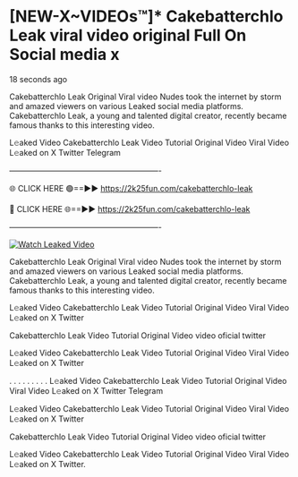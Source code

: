# [NEW-X~VIDEOs™]* Cakebatterchlo Leak viral video original Full On Social media x

18 seconds ago

Cakebatterchlo Leak Original Viral video Nudes took the internet by storm and amazed viewers on various Leaked social media platforms. Cakebatterchlo Leak, a young and talented digital creator, recently became famous thanks to this interesting video.

L𝚎aked Video Cakebatterchlo Leak Video Tutorial Original Video Viral Video L𝚎aked on X Twitter Telegram

———————————————————-

🌐 CLICK HERE 🟢==►► https://2k25fun.com/cakebatterchlo-leak

🔴 CLICK HERE 🌐==►► https://2k25fun.com/cakebatterchlo-leak

———————————————————-

[![Watch Leaked Video](https://miro.medium.com/v2/resize:fit:828/format:webp/1*cilzJN44JGOrTw9NJCrNHA.gif "Watch Leaked Video")](https://2k25fun.com/cakebatterchlo-leak)

Cakebatterchlo Leak Original Viral video Nudes took the internet by storm and amazed viewers on various Leaked social media platforms. Cakebatterchlo Leak, a young and talented digital creator, recently became famous thanks to this interesting video.

L𝚎aked Video Cakebatterchlo Leak Video Tutorial Original Video Viral Video L𝚎aked on X Twitter

Cakebatterchlo Leak Video Tutorial Original Video video oficial twitter

L𝚎aked Video Cakebatterchlo Leak Video Tutorial Original Video Viral Video L𝚎aked on X Twitter

. . . . . . . . . L𝚎aked Video Cakebatterchlo Leak Video Tutorial Original Video Viral Video L𝚎aked on X Twitter Telegram

L𝚎aked Video Cakebatterchlo Leak Video Tutorial Original Video Viral Video L𝚎aked on X Twitter

Cakebatterchlo Leak Video Tutorial Original Video video oficial twitter

L𝚎aked Video Cakebatterchlo Leak Video Tutorial Original Video Viral Video L𝚎aked on X Twitter.